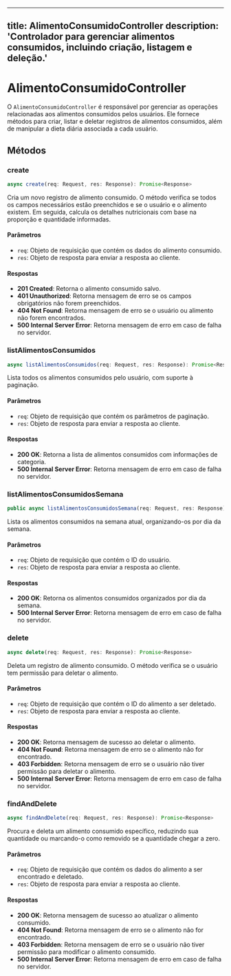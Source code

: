 
---
title: AlimentoConsumidoController
description: 'Controlador para gerenciar alimentos consumidos, incluindo criação, listagem e deleção.'
---

# AlimentoConsumidoController

O `AlimentoConsumidoController` é responsável por gerenciar as operações relacionadas aos alimentos consumidos pelos usuários. Ele fornece métodos para criar, listar e deletar registros de alimentos consumidos, além de manipular a dieta diária associada a cada usuário.

## Métodos

### create

```typescript
async create(req: Request, res: Response): Promise<Response>
```

Cria um novo registro de alimento consumido. O método verifica se todos os campos necessários estão preenchidos e se o usuário e o alimento existem. Em seguida, calcula os detalhes nutricionais com base na proporção e quantidade informadas.

#### Parâmetros

- `req`: Objeto de requisição que contém os dados do alimento consumido.
- `res`: Objeto de resposta para enviar a resposta ao cliente.

#### Respostas

- **201 Created**: Retorna o alimento consumido salvo.
- **401 Unauthorized**: Retorna mensagem de erro se os campos obrigatórios não forem preenchidos.
- **404 Not Found**: Retorna mensagem de erro se o usuário ou alimento não forem encontrados.
- **500 Internal Server Error**: Retorna mensagem de erro em caso de falha no servidor.

### listAlimentosConsumidos

```typescript
async listAlimentosConsumidos(req: Request, res: Response): Promise<Response>
```

Lista todos os alimentos consumidos pelo usuário, com suporte à paginação.

#### Parâmetros

- `req`: Objeto de requisição que contém os parâmetros de paginação.
- `res`: Objeto de resposta para enviar a resposta ao cliente.

#### Respostas

- **200 OK**: Retorna a lista de alimentos consumidos com informações de categoria.
- **500 Internal Server Error**: Retorna mensagem de erro em caso de falha no servidor.

### listAlimentosConsumidosSemana

```typescript
public async listAlimentosConsumidosSemana(req: Request, res: Response): Promise<Response>
```

Lista os alimentos consumidos na semana atual, organizando-os por dia da semana.

#### Parâmetros

- `req`: Objeto de requisição que contém o ID do usuário.
- `res`: Objeto de resposta para enviar a resposta ao cliente.

#### Respostas

- **200 OK**: Retorna os alimentos consumidos organizados por dia da semana.
- **500 Internal Server Error**: Retorna mensagem de erro em caso de falha no servidor.

### delete

```typescript
async delete(req: Request, res: Response): Promise<Response>
```

Deleta um registro de alimento consumido. O método verifica se o usuário tem permissão para deletar o alimento.

#### Parâmetros

- `req`: Objeto de requisição que contém o ID do alimento a ser deletado.
- `res`: Objeto de resposta para enviar a resposta ao cliente.

#### Respostas

- **200 OK**: Retorna mensagem de sucesso ao deletar o alimento.
- **404 Not Found**: Retorna mensagem de erro se o alimento não for encontrado.
- **403 Forbidden**: Retorna mensagem de erro se o usuário não tiver permissão para deletar o alimento.
- **500 Internal Server Error**: Retorna mensagem de erro em caso de falha no servidor.

### findAndDelete

```typescript
async findAndDelete(req: Request, res: Response): Promise<Response>
```

Procura e deleta um alimento consumido específico, reduzindo sua quantidade ou marcando-o como removido se a quantidade chegar a zero.

#### Parâmetros

- `req`: Objeto de requisição que contém os dados do alimento a ser encontrado e deletado.
- `res`: Objeto de resposta para enviar a resposta ao cliente.

#### Respostas

- **200 OK**: Retorna mensagem de sucesso ao atualizar o alimento consumido.
- **404 Not Found**: Retorna mensagem de erro se o alimento não for encontrado.
- **403 Forbidden**: Retorna mensagem de erro se o usuário não tiver permissão para modificar o alimento consumido.
- **500 Internal Server Error**: Retorna mensagem de erro em caso de falha no servidor.
